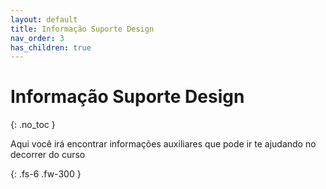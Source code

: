 ```yaml
---
layout: default
title: Informação Suporte Design
nav_order: 3
has_children: true
---
```


# Informação Suporte Design

{: .no_toc }

Aqui você irá encontrar informações auxiliares que pode ir te ajudando no decorrer do curso

{: .fs-6 .fw-300 }
